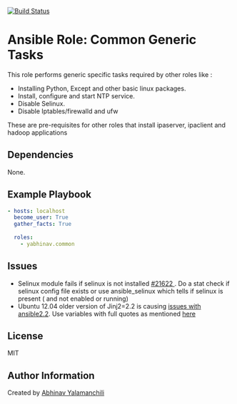 [![Build Status](https://travis-ci.org/yabhinav/ansible-role-common.svg?branch=master)](https://travis-ci.org/yabhinav/ansible-role-common)

Ansible Role: Common Generic Tasks 
=================================
This role performs generic specific tasks required by other roles like :

- Installing Python, Except and other basic linux packages.
- Install, configure and start NTP service.
- Disable Selinux.
- Disable Iptables/firewalld and ufw

These are pre-requisites for other roles that install ipaserver, ipaclient and hadoop applications


Dependencies
------------

None.


Example Playbook
----------------

```yaml
- hosts: localhost
  become_user: True
  gather_facts: True
  
  roles:
    - yabhinav.common
```

Issues
------

- Selinux module fails if selinux is not installed [#21622 ](https://github.com/ansible/ansible/issues/21622). Do a stat check if selinux config file exists or use ansible_selinux which tells if selinux is present ( and not enabled or running)
- Ubuntu 12.04 older version of Jinj2=2.2 is causing [issues with ansible2.2](https://github.com/ansible/ansible/issues/20309). Use  variables with full quotes as mentioned [here](https://github.com/yabhinav/ansible-role-common/issues/1)


License
-------

MIT


Author Information
------------------

Created by [Abhinav Yalamanchili](https://yabhinav.github.com)
